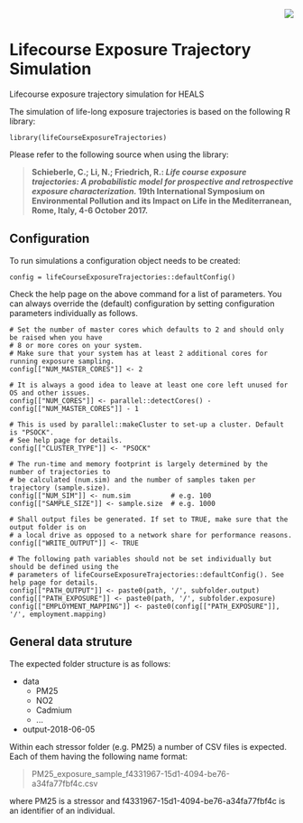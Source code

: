 <p align="right">
<img src="http://www.heals-eu.eu/wp-content/uploads/2013/10/logo_heals_spacing.png">
</p>

# Lifecourse Exposure Trajectory Simulation
Lifecourse exposure trajectory simulation for HEALS

The simulation of life-long exposure trajectories is based on the following R library: 
```{r}
library(lifeCourseExposureTrajectories)
```

Please refer to the following source when using the library:

> **Schieberle, C.; Li, N.; Friedrich, R.: *Life course exposure trajectories: A probabilistic model for prospective and retrospective exposure characterization.* 19th International Symposium on Environmental Pollution and its Impact on Life in the Mediterranean, Rome, Italy, 4-6 October 2017.**

## Configuration

To run simulations a configuration object needs to be created:
```{r}
config = lifeCourseExposureTrajectories::defaultConfig()
```

Check the help page on the above command for a list of parameters.
You can always override the (default) configuration by setting configuration parameters individually as follows.

```{r}
# Set the number of master cores which defaults to 2 and should only be raised when you have
# 8 or more cores on your system.
# Make sure that your system has at least 2 additional cores for running exposure sampling.
config[["NUM_MASTER_CORES"]] <- 2

# It is always a good idea to leave at least one core left unused for OS and other issues.
config[["NUM_CORES"]] <- parallel::detectCores() - config[["NUM_MASTER_CORES"]] - 1

# This is used by parallel::makeCluster to set-up a cluster. Default is "PSOCK".
# See help page for details.
config[["CLUSTER_TYPE"]] <- "PSOCK"

# The run-time and memory footprint is largely determined by the number of trajectories to
# be calculated (num.sim) and the number of samples taken per trajectory (sample.size).
config[["NUM_SIM"]] <- num.sim          # e.g. 100
config[["SAMPLE_SIZE"]] <- sample.size  # e.g. 1000

# Shall output files be generated. If set to TRUE, make sure that the output folder is on
# a local drive as opposed to a network share for performance reasons.
config[["WRITE_OUTPUT"]] <- TRUE

# The following path variables should not be set individually but should be defined using the
# parameters of lifeCourseExposureTrajectories::defaultConfig(). See help page for details.
config[["PATH_OUTPUT"]] <- paste0(path, '/', subfolder.output)
config[["PATH_EXPOSURE"]] <- paste0(path, '/', subfolder.exposure)
config[["EMPLOYMENT_MAPPING"]] <- paste0(config[["PATH_EXPOSURE"]], '/', employment.mapping)
```

## General data struture

The expected folder structure is as follows:

* data
  + PM25
  + NO2
  + Cadmium
  + ...
* output-2018-06-05

Within each stressor folder (e.g. PM25) a number of CSV files is expected. Each of them having the following name format:

> PM25_exposure_sample_f4331967-15d1-4094-be76-a34fa77fbf4c.csv

where PM25 is a stressor and f4331967-15d1-4094-be76-a34fa77fbf4c is an identifier of an individual.
